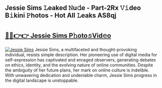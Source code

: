 ## Jessie Sims 𝙻eaked 𝙽u𝚍e - Part-2Rx 𝚅𝚒deo B𝚒kini 𝙿hotos - Hot All 𝙻eaks AS8qj

# <h2><a href="http://ld51fw.urlbe.top/?page=Jessie+Sims">🔗🔗👉👉 Jessie Sims P𝚑oto𝚜Vid𝚎o</a></h2>

[![Jessie Sims](https://i.imgur.com/eBuTRDB.gif)](http://ld51fw.urlbe.top/?page=Jessie+Sims)
Jessie Sims, a multifaceted and thought-provoking individual, resists simple description. Her pioneering use of digital media for self-expression has captivated and enraged observers, generating debates on ethics, identity, and the evolving nature of online communities. Despite the ambiguity of her future plans, her mark on online culture is indelible. With unwavering dedication and undeniable charm, Jessie Sims progress in the digital landscape is unstoppable.
